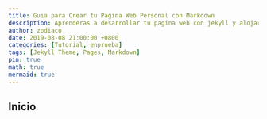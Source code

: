 ```yaml
---
title: Guia para Crear tu Pagina Web Personal con Markdown
description: Aprenderas a desarrollar tu pagina web con jekyll y alojarla de forma publica con github pages (test)
author: zodiaco
date: 2019-08-08 21:00:00 +0800
categories: [Tutorial, enprueba]
tags: [Jekyll Theme, Pages, Markdown]
pin: true
math: true
mermaid: true
---
```


## Inicio


